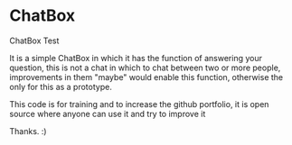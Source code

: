 # ChatBox 

ChatBox Test 


It is a simple ChatBox in which it has the function of answering your question, this is not a chat in which to chat between two or more people, improvements in them "maybe" would enable this function, otherwise the only for this as a prototype.


This code is for training and to increase the github portfolio, it is open source where anyone can use it and try to improve it

Thanks. :)
